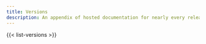 ```yaml
---
title: Versions
description: An appendix of hosted documentation for nearly every release of Bootstrap, from v1 through v4.
---
```


{{< list-versions >}}
